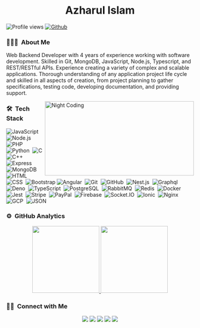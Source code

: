 <h1 align="center"> Azharul Islam </h1>

![Profile views](https://visitor-badge.glitch.me/badge?page_id=mr-azharul)
[![Github](https://img.shields.io/github/followers/mr-azharul?label=Follow&style=social)](https://github.com/mr-azharul)

### 👨🏻‍💻 &nbsp;About Me
<p>Web Backend Developer with 4 years of experience working with software development. Skilled in Git, MongoDB, JavaScript, Node.js, Typescript, and REST/RESTful APIs. Experience creating a variety of complex and scalable applications. Thorough understanding of any application project life cycle and skilled in all aspects of creation, from project planning to gather specifications, testing code, developing documentation, and providing support.</p>

<img alt="Night Coding" src="https://camo.githubusercontent.com/c1dcb74cc1c1835b1d716f5051499a2814c683c806b15f04b0eba492863703e9/68747470733a2f2f63646e2e6472696262626c652e636f6d2f75736572732f3733303730332f73637265656e73686f74732f363538313234332f6176656e746f2e676966" width="400" height="200" align="right"/>

### 🛠 &nbsp;Tech Stack

![JavaScript](https://img.shields.io/badge/-JavaScript-05122A?style=flat&logo=javascript)&nbsp;
![Node.js](https://img.shields.io/badge/-Node.js-05122A?style=flat&logo=node.js)&nbsp;
![PHP](https://img.shields.io/badge/-PHP-05122A?style=flat&logo=php)&nbsp;
![Python](https://img.shields.io/badge/-Python-05122A?style=flat&logo=python)&nbsp;
![C](https://img.shields.io/badge/-C-05122A?style=flat&logo=C&logoColor=A8B9CC)&nbsp;
![C++](https://img.shields.io/badge/-C++-05122A?style=flat&logo=C%2B%2B&logoColor=00599C)
![Express](https://img.shields.io/badge/-Express-05122A?style=flat&logo=express)&nbsp;
![MongoDB](https://img.shields.io/badge/-MongoDB-05122A?style=flat&logo=mongodb)&nbsp;
![HTML](https://img.shields.io/badge/-HTML-05122A?style=flat&logo=HTML5)&nbsp;
![CSS](https://img.shields.io/badge/-CSS-05122A?style=flat&logo=CSS3&logoColor=1572B6)&nbsp;
![Bootstrap](https://img.shields.io/badge/-Bootstrap-05122A?style=flat&logo=bootstrap&logoColor=563D7C)
![Angular](https://img.shields.io/badge/-Angular-05122A?style=flat&logo=angular)&nbsp;
![Git](https://img.shields.io/badge/-Git-05122A?style=flat&logo=git)&nbsp;
![GitHub](https://img.shields.io/badge/-GitHub-05122A?style=flat&logo=github)&nbsp;
![Nest.js](https://img.shields.io/badge/-NestJs-05122A?style=flat&logo=nestjs)&nbsp;
![Graphql](https://img.shields.io/badge/-Graphql-05122A?style=flat&logo=graphql)&nbsp;
![Deno](https://img.shields.io/badge/-Deno-05122A?style=flat&logo=deno)&nbsp;
![TypeScript](https://img.shields.io/badge/-TypeScript-05122A?style=flat&logo=typescript)&nbsp;
![PostgreSQL](https://img.shields.io/badge/-PostgreSQL-05122A?style=flat&logo=postgresql)&nbsp;
![RabbitMQ](https://img.shields.io/badge/-RabbitMQ-05122A?style=flat&logo=rabbitmq)&nbsp;
![Redis](https://img.shields.io/badge/-Redis-05122A?style=flat&logo=redis)&nbsp;
![Docker](https://img.shields.io/badge/-Docker-05122A?style=flat&logo=docker)&nbsp;
![Jest](https://img.shields.io/badge/-Jest-05122A?style=flat&logo=jest)&nbsp;
![Stripe](https://img.shields.io/badge/-Stripe-05122A?style=flat&logo=stripe)&nbsp;
![PayPal](https://img.shields.io/badge/-PayPal-05122A?style=flat&logo=paypal)&nbsp;
![Firebase](https://img.shields.io/badge/-Firebase-05122A?style=flat&logo=firebase)&nbsp;
![Socket.IO](https://img.shields.io/badge/-Socket.IO-05122A?style=flat&logo=socket.io)&nbsp;
![Ionic](https://img.shields.io/badge/-Ionic-05122A?style=flat&logo=Ionic)&nbsp;
![Nginx](https://img.shields.io/badge/-Nginx-05122A?style=flat&logo=nginx)&nbsp;
![GCP](https://img.shields.io/badge/-GCP-05122A?style=flat&logo=google-cloud)&nbsp;
![JSON](https://img.shields.io/badge/-Json-05122A?style=flat&logo=json)&nbsp;

### ⚙️ &nbsp;GitHub Analytics

<p align="center">
  <a href="https://github.com/mr-azharul">
    <img height="180em" src="https://github-readme-stats-eight-theta.vercel.app/api?username=mr-azharul&show_icons=true&theme=algolia&include_all_commits=true&count_private=true"/>
    <img height="180em" src="https://github-readme-stats-eight-theta.vercel.app/api/top-langs/?username=mr-azharul&layout=compact&langs_count=8&theme=algolia"/>
  </a>
</p>

### 🤝🏻 &nbsp;Connect with Me

<p align="center">
  <a href="mailto:azharul.sylhet@gmail.com"><img src="https://img.shields.io/badge/-Email Me-D14836?style=flat&logo=Gmail&logoColor=white"/></a>
  <a href="https://linkedin.com/in/mr-azharul"><img src="https://img.shields.io/badge/-Linkedin-0077B5?style=flat&logo=Linkedin&logoColor=white"/></a>
  <a href="https://facebook.com/azharul.islam.5220"><img src="https://img.shields.io/badge/-Facebook-1877F2?style=flat&logo=Facebook&logoColor=white"/></a>
  <a href="https://www.leetcode.com/azharul_islam"><img src="https://img.shields.io/badge/-Leetcode-orange?style=flat&logo=Leetcode&logoColor=white"/></a>
  <a href="https://matching.turing.com/developer-resume/6c1f92ace1c613f829e267895318d4fcad52171a017b7a"><img src="https://img.shields.io/badge/-Turing Profile-BD081C?style=flat&logo=Turing&logoColor=white"/></a>
</p>

